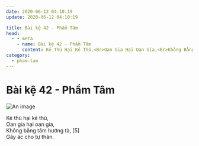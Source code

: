 ```yaml
---
date: 2020-06-12 04:10:19
update: 2020-06-12 04:10:19

title: Bài kệ 42 - Phẩm Tâm
head:
  - - meta
    - name: Bài kệ 42 - Phẩm Tâm
      content: Kẻ Thù Hại Kẻ Thù,<Br>Oan Gia Hại Oan Gia,<Br>Không Bằng Tâm Hướng Tà, [5]<Br>Gây Ác Cho Tự Thân.<Br>
category:
  - pham-tam
---
```


# Bài kệ 42 - Phẩm Tâm

![An image](/img/pham-tam/pham-tam-042.jpg)

Kẻ thù hại kẻ thù,<br>Oan gia hại oan gia,<br>Không bằng tâm hướng tà, [5]<br>Gây ác cho tự thân.<br>
